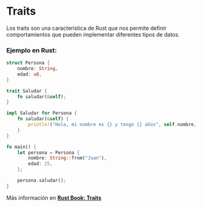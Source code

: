 # Traits
Los traits son una característica de Rust que nos permite definir comportamientos que pueden 
implementar diferentes tipos de datos.

### Ejemplo en Rust:
```rust
struct Persona {
    nombre: String,
    edad: u8,
}

trait Saludar {
    fn saludar(&self);
}

impl Saludar for Persona {
    fn saludar(&self) {
        println!("Hola, mi nombre es {} y tengo {} años", self.nombre, self.edad);
    }
}

fn main() {
    let persona = Persona {
        nombre: String::from("Juan"),
        edad: 25,
    };

    persona.saludar();
}
```

Más información en [**Rust Book: Traits**](https://phosphorus-m.github.io/rust-book-es/ch10-02-traits.html)